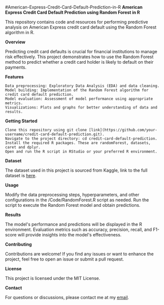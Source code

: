 #American-Express-Credit-Card-Default-Prediction-in-R
**American Express Credit Card Default Prediction using Random Forest in R**

This repository contains code and resources for performing predictive analysis on American Express credit card default using the Random Forest algorithm in R.

**Overview**

Predicting credit card defaults is crucial for financial institutions to manage risk effectively. This project demonstrates how to use the Random Forest method to predict whether a credit card holder is likely to default on their payments.

**Features**

    Data preprocessing: Exploratory Data Analysis (EDA) and data cleaning.
    Model building: Implementation of the Random Forest algorithm for credit card default prediction.
    Model evaluation: Assessment of model performance using appropriate metrics.
    Visualizations: Plots and graphs for better understanding of data and results.

**Getting Started**

    Clone this repository using git clone [link](https://github.com/your-username/credit-card-default-prediction.git).
    Navigate to the project directory: cd credit-card-default-prediction.
    Install the required R packages. These are randomForest, datasets, caret and dplyr.
    Open and run the R script in RStudio or your preferred R environment.

**Dataset**

The dataset used in this project is sourced from Kaggle, link to the full dataset is [here](https://www.kaggle.com/competitions/amex-default-prediction/data).

**Usage**

Modify the data preprocessing steps, hyperparameters, and other configurations in the /Code/RandomForest.R script as needed. Run the script to execute the Random Forest model and obtain predictions.

**Results**

The model's performance and predictions will be displayed in the R environment. Evaluation metrics such as accuracy, precision, recall, and F1-score will provide insights into the model's effectiveness.

**Contributing**

Contributions are welcome! If you find any issues or want to enhance the project, feel free to open an issue or submit a pull request.

**License**

This project is licensed under the MIT License.

**Contact**

For questions or discussions, please contact me at my [email](mailto:"skb2496@gmail.com").